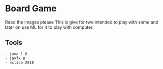 # Board Game
Read the images please
This is give for two intended to play with some and later on use ML for it to play with computer.


## Tools

    - java 1.8
    - javfx 8
    - eclise 2018 




